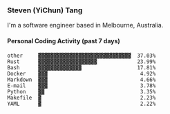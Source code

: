 ### Steven (YiChun) Tang

I'm a software engineer based in Melbourne, Australia.

#### Personal Coding Activity (past 7 days)
```
other     ▓▓▓▓▓▓▓▓▓▓▓▓▓▓▓▓▓▓▓▓▓▓▓▓▓▓▓▓▓▓  37.03%
Rust      ▓▓▓▓▓▓▓▓▓▓▓▓▓▓▓▓▓▓▓             23.99%
Bash      ▓▓▓▓▓▓▓▓▓▓▓▓▓▓                  17.81%
Docker    ▓▓▓                              4.92%
Markdown  ▓▓▓                              4.66%
E-mail    ▓▓▓                              3.78%
Python    ▓▓                               3.35%
Makefile  ▓                                2.23%
YAML      ▓                                2.22%
```
